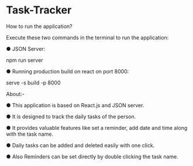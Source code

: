 # Task-Tracker
How to run the application?

Execute these two commands in the terminal to run the application:

● JSON Server:

npm run server

● Running production build on react on port 8000:

serve -s build -p 8000


About:-

● This application is based on React.js and JSON server.

● It is designed to track the daily tasks of the person. 

● It provides valuable features like set a reminder, add date and time along with the task name. 

● Daily tasks can be added and deleted easily with one click. 

● Also Reminders can be set directly by double clicking the task name.
